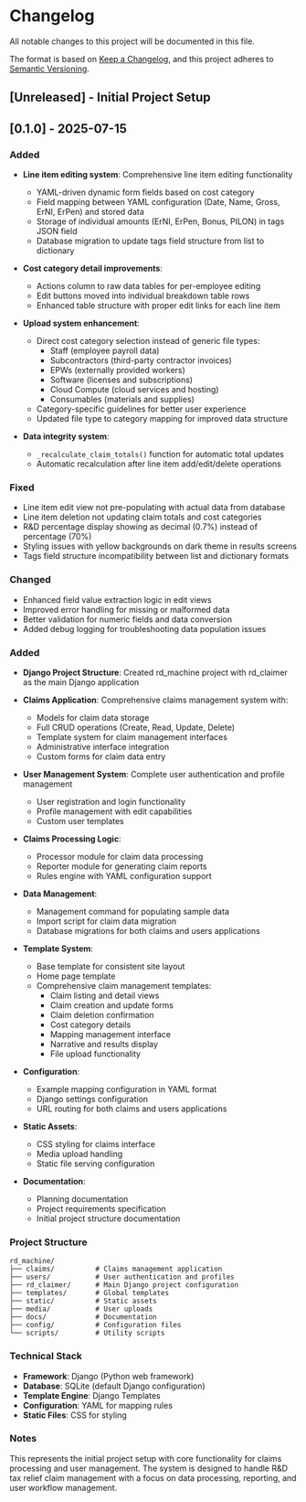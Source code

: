 # Changelog

All notable changes to this project will be documented in this file.

The format is based on [Keep a Changelog](https://keepachangelog.com/en/1.0.0/),
and this project adheres to [Semantic Versioning](https://semver.org/spec/v2.0.0.html).

## [Unreleased] - Initial Project Setup

## [0.1.0] - 2025-07-15 

### Added
- **Line item editing system**: Comprehensive line item editing functionality
  - YAML-driven dynamic form fields based on cost category
  - Field mapping between YAML configuration (Date, Name, Gross, ErNI, ErPen) and stored data
  - Storage of individual amounts (ErNI, ErPen, Bonus, PILON) in tags JSON field
  - Database migration to update tags field structure from list to dictionary

- **Cost category detail improvements**:
  - Actions column to raw data tables for per-employee editing
  - Edit buttons moved into individual breakdown table rows
  - Enhanced table structure with proper edit links for each line item

- **Upload system enhancement**:
  - Direct cost category selection instead of generic file types:
    - Staff (employee payroll data)
    - Subcontractors (third-party contractor invoices)
    - EPWs (externally provided workers)
    - Software (licenses and subscriptions)
    - Cloud Compute (cloud services and hosting)
    - Consumables (materials and supplies)
  - Category-specific guidelines for better user experience
  - Updated file type to category mapping for improved data structure

- **Data integrity system**:
  - `_recalculate_claim_totals()` function for automatic total updates
  - Automatic recalculation after line item add/edit/delete operations

### Fixed
- Line item edit view not pre-populating with actual data from database
- Line item deletion not updating claim totals and cost categories
- R&D percentage display showing as decimal (0.7%) instead of percentage (70%)
- Styling issues with yellow backgrounds on dark theme in results screens
- Tags field structure incompatibility between list and dictionary formats

### Changed
- Enhanced field value extraction logic in edit views
- Improved error handling for missing or malformed data
- Better validation for numeric fields and data conversion
- Added debug logging for troubleshooting data population issues

### Added
- **Django Project Structure**: Created rd_machine project with rd_claimer as the main Django application
- **Claims Application**: Comprehensive claims management system with:
  - Models for claim data storage
  - Full CRUD operations (Create, Read, Update, Delete)
  - Template system for claim management interfaces
  - Administrative interface integration
  - Custom forms for claim data entry
  
- **User Management System**: Complete user authentication and profile management
  - User registration and login functionality
  - Profile management with edit capabilities
  - Custom user templates

- **Claims Processing Logic**: 
  - Processor module for claim data processing
  - Reporter module for generating claim reports
  - Rules engine with YAML configuration support

- **Data Management**:
  - Management command for populating sample data
  - Import script for claim data migration
  - Database migrations for both claims and users applications

- **Template System**:
  - Base template for consistent site layout
  - Home page template
  - Comprehensive claim management templates:
    - Claim listing and detail views
    - Claim creation and update forms
    - Claim deletion confirmation
    - Cost category details
    - Mapping management interface
    - Narrative and results display
    - File upload functionality

- **Configuration**:
  - Example mapping configuration in YAML format
  - Django settings configuration
  - URL routing for both claims and users applications

- **Static Assets**:
  - CSS styling for claims interface
  - Media upload handling
  - Static file serving configuration

- **Documentation**:
  - Planning documentation
  - Project requirements specification
  - Initial project structure documentation

### Project Structure
```
rd_machine/
├── claims/          # Claims management application
├── users/           # User authentication and profiles
├── rd_claimer/      # Main Django project configuration
├── templates/       # Global templates
├── static/          # Static assets
├── media/           # User uploads
├── docs/            # Documentation
├── config/          # Configuration files
└── scripts/         # Utility scripts
```

### Technical Stack
- **Framework**: Django (Python web framework)
- **Database**: SQLite (default Django configuration)
- **Template Engine**: Django Templates
- **Configuration**: YAML for mapping rules
- **Static Files**: CSS for styling

### Notes
This represents the initial project setup with core functionality for claims processing and user management. The system is designed to handle R&D tax relief claim management with a focus on data processing, reporting, and user workflow management. 